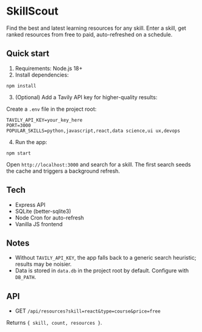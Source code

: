 # SkillScout

Find the best and latest learning resources for any skill. Enter a skill, get ranked resources from free to paid, auto-refreshed on a schedule.

## Quick start

1. Requirements: Node.js 18+
2. Install dependencies:

```
npm install
```

3. (Optional) Add a Tavily API key for higher-quality results:

Create a `.env` file in the project root:

```
TAVILY_API_KEY=your_key_here
PORT=3000
POPULAR_SKILLS=python,javascript,react,data science,ui ux,devops
```

4. Run the app:

```
npm start
```

Open `http://localhost:3000` and search for a skill. The first search seeds the cache and triggers a background refresh.

## Tech
- Express API
- SQLite (better-sqlite3)
- Node Cron for auto-refresh
- Vanilla JS frontend

## Notes
- Without `TAVILY_API_KEY`, the app falls back to a generic search heuristic; results may be noisier.
- Data is stored in `data.db` in the project root by default. Configure with `DB_PATH`.

## API
- GET `/api/resources?skill=react&type=course&price=free`

Returns `{ skill, count, resources }`.


